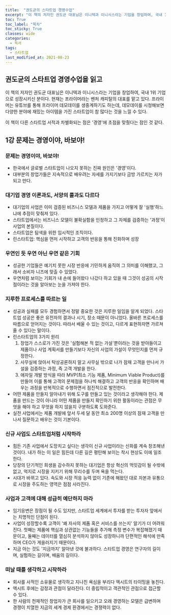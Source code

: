 ```yaml
---
title:  "권도균의 스타트업 경영수업"
excerpt: "이 책의 저자인 권도균 대표님은 이니텍과 이니시스라는 기업을 창업하여, 국내 1위 기업으로 성장시키신 분이다. 현재는 프라이머라는 벤처 캐피탈의 대표를 맡고 있다."
toc: True
toc_label: "목차"
toc_sticky: True
classes: wide
categories:
  - 독서
tags:
  - 스타트업
last_modified_at: 2021-08-23
---
```


## 권도균의 스타트업 경영수업을 읽고
이 책의 저자인 권도균 대표님은 이니텍과 이니시스라는 기업을 창업하여, 국내 1위 기업으로 성장시키신 분이다. 현재는 프라이머라는 벤처 캐피탈의 대표를 맡고 있다. 프라이머는 유튜브를 통해 프라이머 데모데이를 생중계하기도 하는데, 데모데이를 시청해보면 다양한 분야에 재밌는 아이템을 가진 스타트업이 참 많다는 것을 느낄 수 있다.

이 책이 다른 스타트업 서적과 차별화되는 점은 '경영'에 초점을 맞췄다는 점인 것 같다. 

## 1강 문제는 경영이야, 바보야!
### 문제는 경영이야, 바보야!
- 한국에서 글로벌 스타트업이 나오지 못하는 진짜 원인은 '경영'이다.
- 대부분의 창업가들은 지속적으로 배우려는 자세를 가지기보다 금방 가르치는 자가 되고 만다.

### 대기업 경영 이론과도, 서양의 룰과도 다르다
- 대기업의 사업은 이미 검증된 비즈니스 모델과 제품을 가지고 어떻게 잘 '실행'하느냐에 추점이 맞춰져 있다.
- 스타트업에서는 비즈니스 모델이 불확실함을 인정하고 그 자체를 검증하는 '과정'이 사업의 본질이다.
- 스타트업은 탐색을 위한 임시적인 조직이다.
- 린스타트업: 핵심을 먼저 시작하고 고객의 반응을 통해 진화하며 성장

### 우연인 듯 우연 아닌 우연 같은 기회
- 성공한 기업들은 예기치 못한 시장 반응에 기민하게 움직여 그 의미를 이해했고, 그래서 소비자 니즈에 맞출 수 있었다.
- 우연처럼 보이는 기회가 내 손에 들어왔다 나갔다 하고 있을 때 그것이 성공의 시작점이라는 것을 알아보는 눈을 가져야 한다.

### 지루한 프로세스를 따르는 일
- 성공과 실패를 모두 경험하면서 정말 중요한 것은 지루한 일임을 알게 되었다. 스타트업 성공은 좋은 유전자의 결과나 시기, 장소 때문이 아니었다. 올바른 프로세스를 따름으로 얻어지는 것이다. 따라서 배울 수 있는 것이고, 다르게 표현하자면 가르쳐줄 수 있다는 말이다.
- 린스타트업의 3가지 원리  
  1. 창업가 스스로가 가진 것은 '실험해본 적 없는 가설'뿐이라는 것을 받아들이고 제품이나 사업 계획서를 만들기보다 자신의 사업의 가설이 무엇인지를 먼저 규정한다.
  2. 사무실에 앉아서 탁상공론하지 말고 사무실 밖으로 나가 잠재 고객을 만나서 가설을 검증하는 과정, 즉 고객 개발을 한다.
  3. 애자일 개발 방식을 따라 MVP(최소 기능 제품, Minimum Viable Product)를 만들어 이를 통해 고객의 문제점을 하나씩 해결하고 고객의 반응을 확인하며 배우는 과정을 반복적으로 수행하면서 점진적으로 발전한다.
- 어떤 제품을 만들지 알아내기 위해 도구를 만들고 있는 것이라고 생각해야 한다. 제품을 만드는 것이 아니라 어떤 제품을 만들지 확인하기 위한 활동이라는 관점은 무엇을 해야 하고 무엇을 하지 않을지 구분하도록 도와준다.
- 실전 사업에서는 제품 개발에 앞서 두세 달 동안 최소 200명 이상의 잠재 고객을 만나서 질문하고 배우는 것이 기본이다.

### 신규 사업도 스타트업처럼 시작하라
- 힘든 기존 사업에서 도망치고 싶다는 생각이 신규 사업이라는 신화를 계속 창조해낸 것이다. 내가 하는 이 일은 힘든데 다른 길은 평탄해 보이는 착시 현상도 이에 일조한다.
- 당장의 단기적인 희생을 감수하지 못하는 대기업은 항상 혁신의 먹잇감이 될 수밖에 없고, 억지로 시장을 지키기 위해 무리수를 두며 욕을 먹는다.
- 시대가 바뀌고 있다. 속도와 시장 적응 능력 없이 기존에 해왔던 대로 자본과 유통으로 시장을 주도하는 영역은 점점 사라진다.

### 사업과 고객에 대해 성급히 예단하지 마라
- 임기응변은 장점이 될 수도 있지만, 스타트업 세계에서 투자를 받는 투자자 앞에서는 치명적인 단점이 된다.
- 사업이 성장할수록 고객이 '왜 자사의 제품 혹은 서비스를 쓰는지' 알기가 더 어려워진다. 첫째는 제품에 핵심과 상관없는 기능들을 추가해 측정 변수가 복잡해졌기 때문이고, 둘째는 데이터를 열심히 분석하지 않아도 성장하니까 단편적인 해석에 만족하며 CEO가 게을러지기 때문이다.
- 지금 아는 것도 '지금까지' 알아낸 것에 불과하다. 스타트업 경영은 연구자의 길이며, 실험하는 길이며, 배움의 길이다.

### 떠날 때를 생각하고 시작하라
- 회사를 사적인 소유물로 생각하고 지나친 욕심을 부리다 엑시트의 타이밍을 놓친다.
- 엑시트 후에는 감정과 관점이 달라진다. 더 중립적이고 객관적인 관점으로 접근할 수 있다.
- 한 사람의 천재적인 창업자가 큰 회사를 일으키고 오래 경영하는 모델은 급변하며 경쟁이 치열한 지금의 세계 경제 환경에서는 경쟁력이 없다.